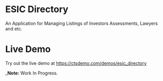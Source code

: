 # ESIC Directory
An Application for Managing Listings of Investors Assessments, Lawyers and etc.

# Live Demo
Try out the live demo at https://ctsdemo.com/demos/esic_directory

_**Note:** Work In Progress.
